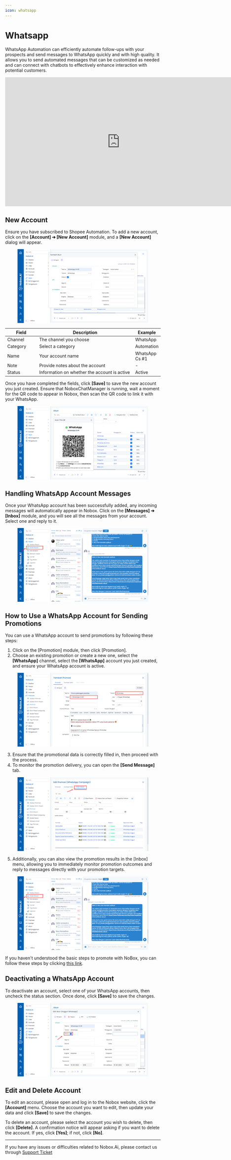 ```yaml
---
icon: whatsapp
---
```


# Whatsapp

WhatsApp Automation can efficiently automate follow-ups with your prospects and send messages to WhatsApp quickly and with high quality. It allows you to send automated messages that can be customized as needed and can connect with chatbots to effectively enhance interaction with potential customers.

<iframe width="742" height="418" src="https://www.youtube.com/embed/ojiToqKbZJA/" title="01. Instalasi NoBox Desktop" frameborder="0" allow="accelerometer; autoplay; clipboard-write; encrypted-media; gyroscope; picture-in-picture; web-share" referrerpolicy="strict-origin-when-cross-origin" allowfullscreen></iframe>

## **New Account**

Ensure you have subscribed to Shopee Automation. To add a new account, click on the **\[Account] ➔ \[New Account]** module, and a **\[New Account]** dialog will appear.

<figure><img src="../.gitbook/assets/Tambah Akun Whatsapp.png" alt=""><figcaption></figcaption></figure>

<table><thead><tr><th width="97.5999755859375">Field</th><th width="358.60009765625">Description</th><th>Example</th></tr></thead><tbody><tr><td>Channel</td><td>The channel you choose</td><td>WhatsApp</td></tr><tr><td>Category</td><td>Select a category</td><td>Automation</td></tr><tr><td>Name</td><td>Your account name</td><td>WhatsApp Cs #1</td></tr><tr><td>Note</td><td>Provide notes about the account</td><td>-</td></tr><tr><td>Status</td><td>Information on whether the account is active</td><td>Active</td></tr></tbody></table>

Once you have completed the fields, click **\[Save]** to save the new account you just created. Ensure that NoboxChatManager is running, wait a moment for the QR code to appear in Nobox, then scan the QR code to link it with your WhatsApp.

<figure><img src="../.gitbook/assets/Qr WhatsApp (1).png" alt=""><figcaption></figcaption></figure>

## **Handling WhatsApp Account Messages**

Once your WhatsApp account has been successfully added, any incoming messages will automatically appear in Nobox. Click on the **\[Messages] ➔ \[Inbox]** module, and you will see all the messages from your account. Select one and reply to it.

<figure><img src="../.gitbook/assets/Penanangan Akun WhatsApp.png" alt=""><figcaption></figcaption></figure>

## **How to Use a WhatsApp Account for Sending Promotions**

You can use a WhatsApp account to send promotions by following these steps:

1. Click on the \[Promotion] module, then click \[Promotion].
2. Choose an existing promotion or create a new one, select the **\[WhatsApp]** channel, select the **\[WhatsApp]** account you just created, and ensure your WhatsApp account is active.

<figure><img src="../.gitbook/assets/Promosi WhatsApp.png" alt=""><figcaption></figcaption></figure>

3. Ensure that the promotional data is correctly filled in, then proceed with the process.
4. To monitor the promotion delivery, you can open the **\[Send Message]** tab.

<figure><img src="../.gitbook/assets/Cara Menggunakan Akun WhatsApp.png" alt=""><figcaption></figcaption></figure>

5. Additionally, you can also view the promotion results in the \[Inbox] menu, allowing you to immediately monitor promotion outcomes and reply to messages directly with your promotion targets.

<figure><img src="../.gitbook/assets/Penanangan Akun WhatsApp.png" alt=""><figcaption></figcaption></figure>

If you haven't understood the basic steps to promote with NoBox, you can follow these steps by clicking [this link](https://crm.nobox.ai/knowledge-base/article/campaigns).

## **Deactivating a WhatsApp Account**

To deactivate an account, select one of your WhatsApp accounts, then uncheck the status section. Once done, click **\[Save]** to save the changes.

<figure><img src="../.gitbook/assets/Menonaktifkan Akun WhatsApp.png" alt=""><figcaption></figcaption></figure>

## Edit and Delete Account

To edit an account, please open and log in to the Nobox website, click the **\[Account]** menu. Choose the account you want to edit, then update your data and click **\[Save]** to save the changes.

To delete an account, please select the account you wish to delete, then click **\[Delete]**. A confirmation notice will appear asking if you want to delete the account. If yes, click **\[Yes]**; if not, click **\[No]**.

---

If you have any issues or difficulties related to Nobox.Ai, please contact us through [Support Ticket](https://crm.nobox.ai/clients/tickets)
